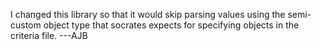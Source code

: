 I changed this library so that it would skip parsing values using the
semi-custom object type that socrates expects for specifying objects
in the criteria file. ---AJB
